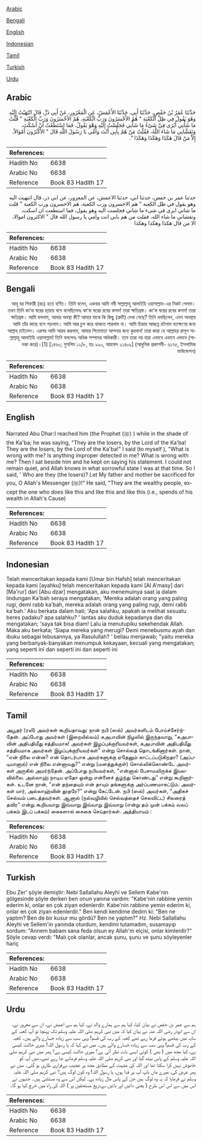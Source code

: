 [Arabic](#arabic)

[Bengali](#bengali)

[English](#english)

[Indonesian](#indonesian)

[Tamil](#tamil)

[Turkish](#turkish)

[Urdu](#urdu)

## Arabic


<div dir="rtl" lang="ar" style={{fontSize:'larger',backgroundColor:'#f8f9fa',padding:20}}>
حَدَّثَنَا عُمَرُ بْنُ حَفْصٍ، حَدَّثَنَا أَبِي، حَدَّثَنَا الأَعْمَشُ، عَنِ الْمَعْرُورِ، عَنْ أَبِي ذَرٍّ، قَالَ انْتَهَيْتُ إِلَيْهِ وَهُوَ يَقُولُ فِي ظِلِّ الْكَعْبَةِ ‏"‏ هُمُ الأَخْسَرُونَ وَرَبِّ الْكَعْبَةِ، هُمُ الأَخْسَرُونَ وَرَبِّ الْكَعْبَةِ ‏"‏ قُلْتُ مَا شَأْنِي أَيُرَى فِيَّ شَىْءٌ مَا شَأْنِي فَجَلَسْتُ إِلَيْهِ وَهْوَ يَقُولُ، فَمَا اسْتَطَعْتُ أَنْ أَسْكُتَ، وَتَغَشَّانِي مَا شَاءَ اللَّهُ، فَقُلْتُ مَنْ هُمْ بِأَبِي أَنْتَ وَأُمِّي يَا رَسُولَ اللَّهِ قَالَ ‏"‏ الأَكْثَرُونَ أَمْوَالاً، إِلاَّ مَنْ قَالَ هَكَذَا وَهَكَذَا وَهَكَذَا ‏"‏‏.‏
</div>
<div style={{backgroundColor:'#f8f9fa',padding:20, marginBottom: 10}}><table> <thead> <tr> <th>References:</th> <th></th> </tr> </thead> <tbody><tr><td>Hadith No</td><td>6638</td></tr><tr><td>Arabic No</td><td>6638</td></tr><tr><td>Reference</td><td>Book 83 Hadith 17</td></tr></tbody></table></div>


<div dir="rtl" lang="ar" style={{fontSize:'larger',backgroundColor:'#f8f9fa',padding:20}}>
حدثنا عمر بن حفص، حدثنا ابي، حدثنا الاعمش، عن المعرور، عن ابي ذر، قال انتهيت اليه وهو يقول في ظل الكعبة " هم الاخسرون ورب الكعبة، هم الاخسرون ورب الكعبة " قلت ما شاني ايرى في شىء ما شاني فجلست اليه وهو يقول، فما استطعت ان اسكت، وتغشاني ما شاء الله، فقلت من هم بابي انت وامي يا رسول الله قال " الاكثرون اموالا، الا من قال هكذا وهكذا وهكذا
</div>
<div style={{backgroundColor:'#f8f9fa',padding:20, marginBottom: 10}}><table> <thead> <tr> <th>References:</th> <th></th> </tr> </thead> <tbody><tr><td>Hadith No</td><td>6638</td></tr><tr><td>Arabic No</td><td>6638</td></tr><tr><td>Reference</td><td>Book 83 Hadith 17</td></tr></tbody></table></div>

## Bengali


<div dir="rtl" lang="bn" style={{fontSize:'larger',backgroundColor:'#f8f9fa',padding:20}}>
আবূ যর গিফারী (রাঃ) হতে বর্ণিত। তিনি বলেন, একবার আমি নবী সাল্লাল্লাহু আলাইহি ওয়াসাল্লাম-এর নিকট গেলাম। তখন তিনি কা‘বা ঘরের ছায়ায় বসে বলেছিলেনঃ কা‘বা ঘরের রবের কসম! তারা ক্ষতিগ্রস্ত। কা‘বা ঘরের রবের কসম! তারা ক্ষতিগ্রস্ত। আমি বললাম, আমার অবস্থা কী? আমার মাঝে কি কিছু (ত্রুটি) দেখা গেছে? তিনি বলছিলেন, এমন অবস্থায় আমি তাঁর কাছে বসে পড়লাম। আমি আর চুপ করে থাকতে পারলাম না। আমি চিন্তায় আচ্ছন্ন রইলাম যতক্ষণের জন্য আল্লাহ্ চাইলেন। এরপর আমি আরয করলাম, আমার পিতামাতা আপনার জন্য কুরবান! তারা কারা হে আল্লাহর রাসূল সাল্লাল্লাহু আলাইহি ওয়াসাল্লাম! তিনি বললেনঃ অধিক সম্পদের অধিকারী। তবে তারা নয় যারা এভাবে এভাবে এভাবে (সাদকা করে)।[1] [১৪৬০; মুসলিম ১২/৮, হাঃ ৯৯০, আহমাদ ২১৪০৯] (আধুনিক প্রকাশনী- ৬১৭৫, ইসলামিক ফাউন্ডেশন)
</div>
<div style={{backgroundColor:'#f8f9fa',padding:20, marginBottom: 10}}><table> <thead> <tr> <th>References:</th> <th></th> </tr> </thead> <tbody><tr><td>Hadith No</td><td>6638</td></tr><tr><td>Arabic No</td><td>6638</td></tr><tr><td>Reference</td><td>Book 83 Hadith 17</td></tr></tbody></table></div>

## English


<div dir="ltr" lang="en" style={{fontSize:'larger',backgroundColor:'#f8f9fa',padding:20}}>
Narrated Abu Dhar:I reached him (the Prophet (ﷺ) ) while in the shade of the Ka'ba; he was saying, "They are the losers, by the Lord of the Ka'ba! They are the losers, by the Lord of the Ka'ba!" I said (to myself ), "What is wrong with me? Is anything improper detected in me? What is wrong with me? Then I sat beside him and he kept on saying his statement. I could not remain quiet, and Allah knows in what sorrowful state I was at that time. So I said, ' Who are they (the losers)? Let My father and mother be sacrificed for you, O Allah's Messenger (ﷺ)!" He said, "They are the wealthy people, except the one who does like this and like this and like this (i.e., spends of his wealth in Allah's Cause)
</div>
<div style={{backgroundColor:'#f8f9fa',padding:20, marginBottom: 10}}><table> <thead> <tr> <th>References:</th> <th></th> </tr> </thead> <tbody><tr><td>Hadith No</td><td>6638</td></tr><tr><td>Arabic No</td><td>6638</td></tr><tr><td>Reference</td><td>Book 83 Hadith 17</td></tr></tbody></table></div>

## Indonesian


<div dir="ltr" lang="id" style={{fontSize:'larger',backgroundColor:'#f8f9fa',padding:20}}>
Telah menceritakan kepada kami [Umar bin Hafsh] telah menceritakan kepada kami [ayahku] telah menceritakan kepada kami [Al A'masy] dari [Ma'rur] dari [Abu dzar] mengatakan, aku menemuinya saat ia dalam lindungan Ka'bah seraya mengatakan; 'Mereka adalah orang yang paling rugi, demi rabb ka'bah, mereka adalah orang yang paling rugi, demi rabb ka'bah.' Aku berkata dalam hati; 'Apa salahku, apakah ia melihat sesuatu beres padaku? apa salahku? ' lantas aku duduk kepadanya dan dia mengatakan; 'saya tak bisa diam! Lalu ia menutupiku sekehendak Allah. Maka aku berkata; 'Siapa mereka yang merugi? Demi menebusmu ayah dan ibuku sebagai tebusannya, ya Rasulullah? ' beliau menjawab; "yaitu mereka yang berbanyak-banyakan menumpuk kekayaan, kecuali yang mengatakan; yang seperti ini dan seperti ini dan seperti ini
</div>
<div style={{backgroundColor:'#f8f9fa',padding:20, marginBottom: 10}}><table> <thead> <tr> <th>References:</th> <th></th> </tr> </thead> <tbody><tr><td>Hadith No</td><td>6638</td></tr><tr><td>Arabic No</td><td>6638</td></tr><tr><td>Reference</td><td>Book 83 Hadith 17</td></tr></tbody></table></div>

## Tamil


<div dir="ltr" lang="ta" style={{fontSize:'larger',backgroundColor:'#f8f9fa',padding:20}}>
அபூதர் (ரலி) அவர்கள் கூறியதாவது: நான் நபி (ஸல்) அவர்களிடம் போய்ச்சேர்ந்தேன். அப்போது அவர்கள் (இறையில்லம்) கஅபாவின் நிழலில் இருந்தவாறு, “கஅபாவின் அதிபதிமீது சத்தியமாக! அவர்கள் இழப்புக்குரியவர்கள், கஅபாவின் அதிபதிமீது சத்தியமாக அவர்கள் இழப்புக்குரியவர்கள்” என்று சொல்லத் தொடங்கினார்கள். நான், “என் நிலை என்ன? என் தொடர்பாக அவர்களுக்கு ஏதேனும் காட்டப்படுகிறதா? (அப்படியானால்) என் நிலை என்னாவது?” என்று (மனத்துக்குள்) சொல்லிக்கொண்டே அவர்கள் அருகில் அமர்ந்தேன். அப்போது நபியவர்கள், “என்னால் பேசாமலிருக்க இயலவில்லை. அல்லாஹ் நாடிய ஏதோ ஒன்று என்னைச் சூழ்ந்து கொண்டது” என்று கூறினார்கள். உடனே நான், “என் தந்தையும் என் தாயும் தங்களுக்கு அர்ப்பணமாகட்டும். அவர்கள் யார், அல்லாஹ்வின் தூதரே?” என்று கேட்டேன். நபி (ஸல்) அவர்கள், “அதிகச் செல்வம் படைத்தவர்கள். ஆனால் (நல்வழியில் செல்வத்தைச் செலவிட்ட) சிலரைத் தவிர” என்று கூறியவாறு இவ்வாறு இவ்வாறு இவ்வாறு (என்று தம் முன் பக்கம் வலப் பக்கம் இடப் பக்கம்) கைகளால் சைகை செய்தார்கள். அத்தியாயம் :
</div>
<div style={{backgroundColor:'#f8f9fa',padding:20, marginBottom: 10}}><table> <thead> <tr> <th>References:</th> <th></th> </tr> </thead> <tbody><tr><td>Hadith No</td><td>6638</td></tr><tr><td>Arabic No</td><td>6638</td></tr><tr><td>Reference</td><td>Book 83 Hadith 17</td></tr></tbody></table></div>

## Turkish


<div dir="ltr" lang="tr" style={{fontSize:'larger',backgroundColor:'#f8f9fa',padding:20}}>
Ebu Zer' şöyle demiştir: Nebi Sallallahu Aleyhi ve Sellem Kabe'nin gölgesinde şöyle derken ben onun yanına vardım: "Kabe'nin rabbine yemin ederim ki, onlar en çok ziyan edenlerdir. Kabe'nin rabbine yemin ederim ki, onlar en çok ziyan edenlerdir." Ben kendi kendime dedim ki: "Ben ne yaptım? Ben de bir kusur mu gördü? Ben ne yaptım?" Hz. Nebi Sallallahu Aleyhi ve Sellem'in yanında oturdum, kendimi tutamadım, susamayıp sordum: "Annem babam sana feda olsun ey Allah'm elçisi, onlar kimlerdir?" Şöyle cevap verdi: "Malı çok olanlar, ancak şunu, şunu ve şunu söyleyenler hariç
</div>
<div style={{backgroundColor:'#f8f9fa',padding:20, marginBottom: 10}}><table> <thead> <tr> <th>References:</th> <th></th> </tr> </thead> <tbody><tr><td>Hadith No</td><td>6638</td></tr><tr><td>Arabic No</td><td>6638</td></tr><tr><td>Reference</td><td>Book 83 Hadith 17</td></tr></tbody></table></div>

## Urdu


<div dir="rtl" lang="ur" style={{fontSize:'larger',backgroundColor:'#f8f9fa',padding:20}}>
ہم سے عمر بن حفص نے بیان کیا، کہا ہم سے ہمارے والد نے، کہا ہم سے اعمش نے، ان سے معرور نے، ان سے ابوذر رضی اللہ عنہ نے بیان کیا کہ میں نبی کریم صلی اللہ علیہ وسلم تک پہنچا تو آپ کعبہ کے سایہ میں بیٹھے ہوئے فرما رہے تھے کعبہ کے رب کی قسم! وہی سب سے زیادہ خسارے والے ہیں۔ کعبہ کے رب کی قسم! وہی سب سے زیادہ خسارے والے ہیں۔ میں نے کہا کہ یا رسول اللہ! میری حالت کیسی ہے، کیا مجھ میں ( بھی ) کوئی ایسی بات نظر آئی ہے؟ میری حالت کیسی ہے؟ پھر میں نبی کریم صلی اللہ علیہ وسلم کے پاس بیٹھ گیا اور نبی کریم صلی اللہ علیہ وسلم فرماتے جا رہے تھے، میں آپ کو خاموش نہیں کرا سکتا تھا اور اللہ کی مشیت کے مطابق مجھ پر عجیب بےقراری طاری ہو گئی۔ میں نے پھر عرض کی، میرے ماں باپ آپ پر فدا ہوں، یا رسول اللہ! وہ کون لوگ ہیں؟ نبی کریم صلی اللہ علیہ وسلم نے فرمایا کہ یہ وہ لوگ ہیں جن کے پاس مال زیادہ ہے۔ لیکن اس سے وہ مستثنیٰ ہیں۔ جنہوں نے اس میں سے اس اس طرح ( یعنی دائیں اور بائیں بےدریغ مستحقین پر ) اللہ کی راہ میں خرچ کیا ہو گا۔
</div>
<div style={{backgroundColor:'#f8f9fa',padding:20, marginBottom: 10}}><table> <thead> <tr> <th>References:</th> <th></th> </tr> </thead> <tbody><tr><td>Hadith No</td><td>6638</td></tr><tr><td>Arabic No</td><td>6638</td></tr><tr><td>Reference</td><td>Book 83 Hadith 17</td></tr></tbody></table></div>